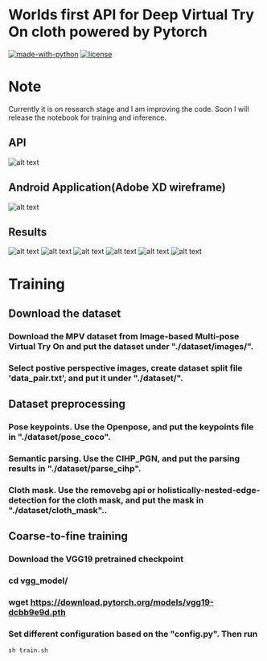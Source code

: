 # Worlds first API for Deep Virtual Try On cloth powered by Pytorch
[![made-with-python](https://img.shields.io/badge/Made%20with-Python-1f425f.svg)](https://www.python.org/)
[![license](https://img.shields.io/github/license/DAVFoundation/captain-n3m0.svg?style=flat-square)](https://github.com/kishorkuttan/Deep-Virtual-Try-On/blob/master/LICENSE)
# Note

Currently it is on research stage and I am improving the code. Soon I will release the notebook for training and inference.


## API
![alt text](https://github.com/kishorkuttan/Deep-Virtual-Try-On/blob/master/flask_demo.gif)

## Android Application(Adobe XD wireframe)
![alt text](https://github.com/kishorkuttan/Deep-Virtual-Try-On/blob/master/dvtron_android.gif)
## Results
![alt text](https://github.com/kishorkuttan/Deep-Virtual-Try-On/blob/master/demo.png)
![alt text](https://github.com/kishorkuttan/Deep-Virtual-Try-On/blob/master/demo_1.jpeg)
![alt text](https://github.com/kishorkuttan/Deep-Virtual-Try-On/blob/master/demo_2.jpeg)
![alt text](https://github.com/kishorkuttan/Deep-Virtual-Try-On/blob/master/demo_3.jpeg)
![alt text](https://github.com/kishorkuttan/Deep-Virtual-Try-On/blob/master/demo_4.jpg)
![alt text](https://github.com/kishorkuttan/Deep-Virtual-Try-On/blob/master/demo_5.jpeg)
# Training
## Download the dataset
### Download the MPV dataset from Image-based Multi-pose Virtual Try On and put the dataset under "./dataset/images/".
### Select postive perspective images, create dataset split file 'data_pair.txt', and put it under "./dataset/".
## Dataset preprocessing
### Pose keypoints. Use the Openpose, and put the keypoints file in "./dataset/pose_coco".
### Semantic parsing. Use the CIHP_PGN, and put the parsing results in "./dataset/parse_cihp".
### Cloth mask. Use the removebg api or holistically-nested-edge-detection for the cloth mask, and put the mask in "./dataset/cloth_mask"..
## Coarse-to-fine training
### Download the VGG19 pretrained checkpoint
### cd vgg_model/
### wget https://download.pytorch.org/models/vgg19-dcbb9e9d.pth
### Set different configuration based on the "config.py". Then run
``` sh train.sh ```

